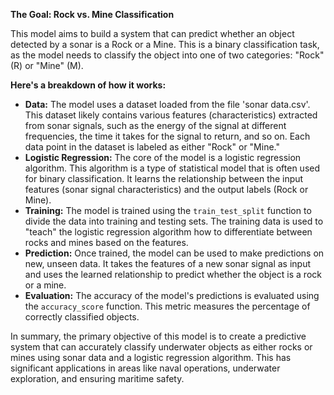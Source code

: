 **The Goal: Rock vs. Mine Classification**

This model aims to build a system that can predict whether an object detected by a sonar is a Rock or a Mine. This is a binary classification task, as the model needs to classify the object into one of two categories: "Rock" (R) or "Mine" (M).

**Here's a breakdown of how it works:**

* **Data:** The model uses a dataset loaded from the file 'sonar data.csv'. This dataset likely contains various features (characteristics) extracted from sonar signals, such as the energy of the signal at different frequencies, the time it takes for the signal to return, and so on. Each data point in the dataset is labeled as either "Rock" or "Mine."
* **Logistic Regression:** The core of the model is a logistic regression algorithm. This algorithm is a type of statistical model that is often used for binary classification. It learns the relationship between the input features (sonar signal characteristics) and the output labels (Rock or Mine).
* **Training:** The model is trained using the `train_test_split` function to divide the data into training and testing sets. The training data is used to "teach" the logistic regression algorithm how to differentiate between rocks and mines based on the features.
* **Prediction:** Once trained, the model can be used to make predictions on new, unseen data. It takes the features of a new sonar signal as input and uses the learned relationship to predict whether the object is a rock or a mine.
* **Evaluation:** The accuracy of the model's predictions is evaluated using the `accuracy_score` function. This metric measures the percentage of correctly classified objects.

In summary, the primary objective of this model is to create a predictive system that can accurately classify underwater objects as either rocks or mines using sonar data and a logistic regression algorithm. This has significant applications in areas like naval operations, underwater exploration, and ensuring maritime safety.